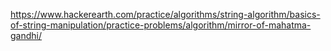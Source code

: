 https://www.hackerearth.com/practice/algorithms/string-algorithm/basics-of-string-manipulation/practice-problems/algorithm/mirror-of-mahatma-gandhi/
